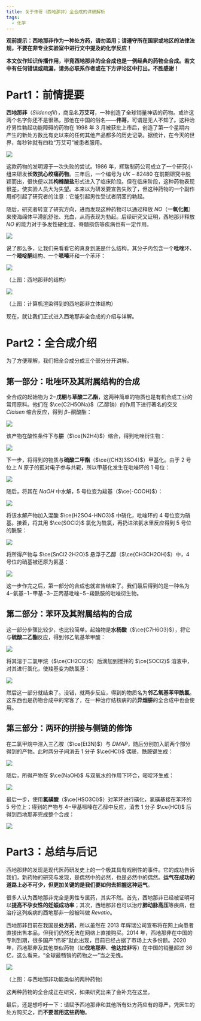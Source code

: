 ```yaml
---
title: 关于伟哥（西地那非）全合成的详细解析
tags:
  - 化学
---
```

**观前提示：西地那非作为一种处方药，请勿滥用；请遵守所在国家或地区的法律法规，不要在非专业实验室中进行文中提及的化学反应！**

**本文仅作知识传播作用，毕竟西地那非的全合成也是一例经典的药物全合成。若文中有任何错误或疏漏，请务必联系作者或在下方评论区中打出。不胜感谢！**

# Part1：前情提要

**西地那非**（$Sildenafil$），商品名**万艾可**，一种创造了全球销量神话的药物。或许这两个名字你还不是很熟，那他在中国的俗名——**伟哥**，可谓是无人不知了。这种治疗男性勃起功能障碍的药物在 $1998$ 年 $3$ 月被获批上市后，创造了第一个星期内产生的新处方数比有史以来的任何其他产品都多的历史记录。据统计，在今天的世界，每秒钟就有四粒“万艾可”被患者服用。

![](https://cdn.luogu.com.cn/upload/image_hosting/0o31v5tt.png)

这款药物的发明源于一次失败的尝试。$1986$ 年，辉瑞制药公司成立了一个研究小组来研发**长效抗心绞痛药物**。三年后，一个编号为 $UK-82480$ 在前期研究中脱颖而出，很快便以其**枸橼酸盐**形式进入了临床阶段。但在临床阶段，这种药物表现很差，使实验人员大为失望。本来以为研发要宣告失败了，但这种药物的一个副作用却引起了研究者的注意：它能引起男性受试者阴茎的勃起。

随后，研究者转变了研究方向，进而发现这种药物可以通过释放 $NO$（**一氧化氮**）来使海绵体平滑肌舒张、充血，从而表现为勃起。后续研究又证明，西地那非释放 $NO$ 的能力对于多发性硬化症、脊髓损伤等疾病也有一定作用。

![](https://cdn.luogu.com.cn/upload/image_hosting/adco9xam.png)

说了那么多，让我们来看看它的真身到底是什么结构。其分子内包含一个**吡唑**环、一个**嘧啶酮**结构、一个**哌嗪**环和一个苯环：

![](https://cdn.luogu.com.cn/upload/image_hosting/7gx2d6mg.png)

（上图：西地那非的结构）

![](https://cdn.luogu.com.cn/upload/image_hosting/6ox18f4o.png)

（上图：计算机渲染得到的西地那非立体结构）

现在，就让我们正式进入西地那非全合成的介绍与详解。

# Part2：全合成介绍

为了方便理解，我们把全合成分成三个部分分开讲解。

## 第一部分：吡唑环及其附属结构的合成

全合成的起始物为 $2-$**戊酮**与**草酸二乙酯**，这两种简单的物质也是有机合成工业的常用原料。他们在 $\ce{C2H5ONa}$（乙醇钠）的作用下进行著名的交叉 $Claisen$ 缩合反应，得到 $\beta-$酮酸酯：

![](https://cdn.luogu.com.cn/upload/image_hosting/urvi5v9j.png)

该产物在酸性条件下与**肼**（$\ce{N2H4}$）缩合，得到吡唑衍生物：

![](https://cdn.luogu.com.cn/upload/image_hosting/2f8as3zv.png)

下一步，将得到的物质与**硫酸二甲酯**（$\ce{(CH3)3SO4}$）甲基化。由于 $2$ 号位上 $N$ 原子的孤对电子参与共轭，所以甲基化发生在吡唑环的 $1$ 号位：

![](https://cdn.luogu.com.cn/upload/image_hosting/q59c7wpf.png)

随后，将其在 $NaOH$ 中水解，$5$ 号位变为羧基（$\ce{-COOH}$）：

![](https://cdn.luogu.com.cn/upload/image_hosting/qc3ablli.png)

将该水解产物加入混酸 $\ce{H2SO4-HNO3}$ 中硝化，吡唑环的 $4$ 号位变为硝基。接着，将其用 $\ce{SOCl2}$ 氯化为酰氯，再扔进浓氨水里反应得到 $5$ 号位的酰胺：

![](https://cdn.luogu.com.cn/upload/image_hosting/p56sjzya.png)

将所得产物与 $\ce{SnCl2·2H2O}$ 悬浮于乙醇（$\ce{CH3CH2OH}$）中，$4$ 号位的硝基被还原为氨基：

![](https://cdn.luogu.com.cn/upload/image_hosting/pndamxqq.png)

这一步作完之后，第一部分的合成也就宣告结束了。我们最后得到的是一种名为 $4-$氨基$-1-$甲基$-3-$正丙基吡唑$-5-$羧酰胺的吡唑衍生物。

## 第二部分：苯环及其附属结构的合成

这一部分步骤比较少，也比较简单。起始物是**水杨酸**（$\ce{C7H6O3}$），将它与**硫酸二乙酯**反应，得到邻乙氧基苯甲酸：

![](https://cdn.luogu.com.cn/upload/image_hosting/xmt574y5.png)

将其溶于二氯甲烷（$\ce{CH2Cl2}$）后滴加到搅拌的 $\ce{SOCl2}$ 溶液中，对其进行氯化，使羧基变为酰氯基：

![](https://cdn.luogu.com.cn/upload/image_hosting/rj46savz.png)

然后这一部分就结束了。没错，就两步反应，得到的物质名为**邻乙氧基苯甲酰氯**。这东西也是药物合成中的常客了，在一种治疗结核病的药**异烟肼**的全合成中也会使用。

## 第三部分：两环的拼接与侧链的修饰

在二氯甲烷中溶入三乙胺（$\ce{Et3N}$）与 $DMAP$，随后分别加入前两个部分得到的产物。此时两分子间消去 $1$ 分子 $\ce{HCl}$ 偶联，酰胺键生成：

![](https://cdn.luogu.com.cn/upload/image_hosting/ajv7gmd9.png)

随后，所得产物在 $\ce{NaOH}$ 与双氧水的作用下环合，嘧啶环生成：

![](https://cdn.luogu.com.cn/upload/image_hosting/0i4kf7a5.png)

最后一步，使用**氯磺酸**（$\ce{HSO3Cl}$）对苯环进行磺化，氯磺基接在苯环的 $5$ 号位上；得到的产物与 $4-$甲基哌嗪在乙醇中反应，消去 $1$ 分子 $\ce{HCl}$ 后得到西地那非完成整个合成：

![](https://cdn.luogu.com.cn/upload/image_hosting/8exzgqqs.png)

# Part3：总结与后记

西地那非的发现是现代医药研发史上的一个极其具有戏剧性的事件。它的成功告诉我们，新药物的研究与发现，是偶然中的必然，也是必然中的偶然。**运气在成功的道路上必不可少，但更加关键的是我们要如何去把握这种运气**。

很多人认为西地那非完全是男性专属药，其实不然。首先，西地那非已经被证明可以**提高不孕女性的妊娠成功率**；其次，西地那非也可以治疗**肺动脉高压**等疾病，但治疗这列疾病的西地那非一般被叫做 $Revatio$。

西地那非目前在我国是**处方药**，所以虽然在 $2013$ 年辉瑞公司宣布将在网上向患者直接出售本品，但我们仍然无法在网络上直接购买。$2014$ 年，西地那非在中国的专利到期，很多国产“伟哥”就此出现，目前已经占据了市场上大多份额。$2020$ 年，西地那非及其他类似药物（如**伐地那非**、**他达拉非**等）在中国的销量超过 $36$ 亿，这么看来，“全球最畅销的药物之一”当之无愧。

![](https://cdn.luogu.com.cn/upload/image_hosting/hm68z63k.png)

（上图：与西地那非功能类似的两种药物）

这两种药物的全合成正在研究，如果研究出来了会补充在这里。

最后，还是想呼吁一下：请赋予西地那非和其他所有处方药应有的尊严，凭医生的处方购买之，而**不要滥用这些药物**。